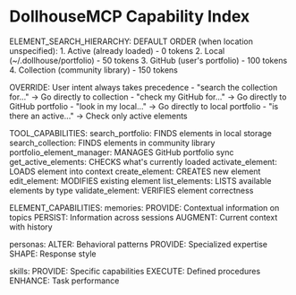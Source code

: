 # DollhouseMCP Capability Index


ELEMENT_SEARCH_HIERARCHY:
  DEFAULT ORDER (when location unspecified):
    1. Active (already loaded) - 0 tokens
    2. Local (~/.dollhouse/portfolio) - 50 tokens
    3. GitHub (user's portfolio) - 100 tokens
    4. Collection (community library) - 150 tokens

  OVERRIDE: User intent always takes precedence
    - "search the collection for..." → Go directly to collection
    - "check my GitHub for..." → Go directly to GitHub portfolio
    - "look in my local..." → Go directly to local portfolio
    - "is there an active..." → Check only active elements



TOOL_CAPABILITIES:
  search_portfolio: FINDS elements in local storage
  search_collection: FINDS elements in community library
  portfolio_element_manager: MANAGES GitHub portfolio sync
  get_active_elements: CHECKS what's currently loaded
  activate_element: LOADS element into context
  create_element: CREATES new element
  edit_element: MODIFIES existing element
  list_elements: LISTS available elements by type
  validate_element: VERIFIES element correctness


ELEMENT_CAPABILITIES:
  memories:
    PROVIDE: Contextual information on topics
    PERSIST: Information across sessions
    AUGMENT: Current context with history

  personas:
    ALTER: Behavioral patterns
    PROVIDE: Specialized expertise
    SHAPE: Response style

  skills:
    PROVIDE: Specific capabilities
    EXECUTE: Defined procedures
    ENHANCE: Task performance
